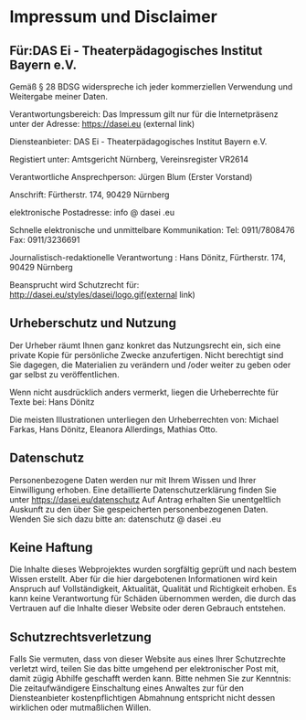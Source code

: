 # Impressum und Disclaimer

## Für:DAS Ei - Theaterpädagogisches Institut Bayern e.V.

Gemäß § 28 BDSG widerspreche ich jeder kommerziellen Verwendung und Weitergabe meiner Daten.

Verantwortungsbereich: Das Impressum gilt nur für die Internetpräsenz unter der Adresse: https://dasei.eu (external link)

Diensteanbieter: DAS Ei - Theaterpädagogisches Institut Bayern e.V.

Registiert unter: Amtsgericht Nürnberg, Vereinsregister VR2614

Verantwortliche Ansprechperson: Jürgen Blum (Erster Vorstand)

Anschrift: Fürtherstr. 174, 90429 Nürnberg

elektronische Postadresse: info @ dasei .eu

Schnelle elektronische und unmittelbare Kommunikation: Tel: 0911/7808476 Fax: 0911/3236691

Journalistisch-redaktionelle Verantwortung : Hans Dönitz, Fürtherstr. 174, 90429 Nürnberg

Beansprucht wird Schutzrecht für: http://dasei.eu/styles/dasei/logo.gif(external link)


## Urheberschutz und Nutzung
Der Urheber räumt Ihnen ganz konkret das Nutzungsrecht ein, sich eine private Kopie für persönliche Zwecke anzufertigen. Nicht berechtigt sind Sie dagegen, die Materialien zu verändern und /oder weiter zu geben oder gar selbst zu veröffentlichen.

Wenn nicht ausdrücklich anders vermerkt, liegen die Urheberrechte für Texte bei: Hans Dönitz

Die meisten Illustrationen unterliegen den Urheberrechten von: Michael Farkas, Hans Dönitz, Eleanora Allerdings, Mathias Otto.

## Datenschutz 
Personenbezogene Daten werden nur mit Ihrem Wissen und Ihrer Einwilligung erhoben. Eine detaillierte Datenschutzerklärung finden Sie unter https://dasei.eu/datenschutz
Auf Antrag erhalten Sie unentgeltlich Auskunft zu den über Sie gespeicherten personenbezogenen Daten. Wenden Sie sich dazu bitte an: datenschutz @ dasei .eu

## Keine Haftung
Die Inhalte dieses Webprojektes wurden sorgfältig geprüft und nach bestem Wissen erstellt. Aber für die hier dargebotenen Informationen wird kein Anspruch auf Vollständigkeit, Aktualität, Qualität und Richtigkeit erhoben. Es kann keine Verantwortung für Schäden übernommen werden, die durch das Vertrauen auf die Inhalte dieser Website oder deren Gebrauch entstehen.

## Schutzrechtsverletzung
Falls Sie vermuten, dass von dieser Website aus eines Ihrer Schutzrechte verletzt wird, teilen Sie das bitte umgehend per elektronischer Post mit, damit zügig Abhilfe geschafft werden kann. Bitte nehmen Sie zur Kenntnis: Die zeitaufwändigere Einschaltung eines Anwaltes zur für den Diensteanbieter kostenpflichtigen Abmahnung entspricht nicht dessen wirklichen oder mutmaßlichen Willen.